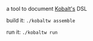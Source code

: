 a tool to document [Kobalt's](https://github.com/cbeust/kobalt) DSL

build it:
`./kobaltw assemble`

run it:
`./kobaltw run`
